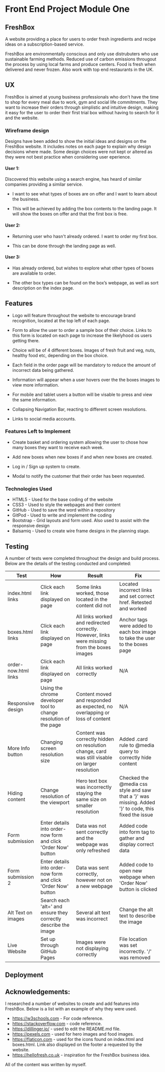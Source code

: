# Front End Project Module One

## FreshBox

A website providing a place for users to order fresh ingredients and recipe ideas on a subscription-based service.

FreshBox are environmentally conscious and only use distrubuters who use sustainable farming methods. Reduced use of carbon emissions
througout the process by using local farms and produce centers. Food is fresh when delivered and never frozen. Also work
with top end restaurants in the UK.

## UX

FreshBox is aimed at young business professionals who don't have the time to shop for every meal
due to work, gym and social life commitments. They want to increase their orders through simplistic and intuitive
design, making it easy for the user to order their first trial box without having to search for it and the
website.

### Wireframe design

Designs have been added to show the initial ideas and designs on the FreshBox website. It includes notes on each page to explain why design decisions where made. Some design choices were not kept or altered as they were not best practice when considering user eperience.

#### User 1:

Discovered this website using a search engine, has heard of similar companies providing a similar service.

- I want to see what types of boxes are on offer and I want to learn about the business.

- This will be achieved by adding the box contents to the landing page. It will show the boxes on offer and that the first box is free.

#### User 2:

- Returning user who hasn't already ordered. I want to order my first box.

- This can be done through the landing page as well.

#### User 3:

- Has already ordered, but wishes to explore what other types of boxes are available to order.

- The other box types can be found on the box’s webpage, as well as sort description on the index page.

## Features

- Logo will feature throughout the website to encourage brand recognition, located at the top left of each page.

- Form to allow the user to order a sample box of their choice. Links to this form is located on each page to increase the likelyhood os users getting there.

- Choice will be of 4 different boxes. Images of fresh fruit and veg, nuts, healthy food etc, depending on the box choice.

- Each field in the order page will be mandatory to reduce the amount of incorrect data being gathered.

- Information will appear when a user hovers over the the boxes images to view more information.

- For mobile and tablet users a button will be visable to press and view the same information.

- Collapsing Navigation Bar, reacting to different screen resolutions.

- Links to social media accounts.

### Features Left to Implement

- Create basket and ordering system allowing the user to chose how many boxes they want to receive each week.

- Add new boxes when new boxes if and when new boxes are created.

- Log in / Sign up system to create.

- Modal to notify the customer that their order has been requested.

### Technologies Used

- HTML5 - Used for the base coding of the website
- CSS3 - Used to style the webpages and their content
- GitHub - Used to save the word within a repository
- GitPod - Used to write and implement the coding
- Bootstrap - Grid layouts and form used. Also used to assist with the responsive design
- Balsamiq - Used to create wire frame designs in the planning stage.

## Testing

A number of tests were completed throughout the design and build process. Below are the details of the testing conducted and completed:

| Test                 | How                                                              | Result                                                                                         | Fix                                                                                                  |
| -------------------- | ---------------------------------------------------------------- | ---------------------------------------------------------------------------------------------- | ---------------------------------------------------------------------------------------------------- |
| index.html links     | Click each link displayed on page                                | Some links worked, those located in the content did not                                        | Located incorrect links and set correct href. Retested and worked                                    |
| boxes.html links     | Click each link displayed on page                                | All links worked and redirected correctly. However, links were missing from the boxes images   | Anchor tags were added to each box image to take the user to the boxes page                          |
| order-now.html links | Click each link displayed on page                                | All links worked correctly                                                                     | N/A                                                                                                  |
| Responsive design    | Using the chrome developer tool to change resolution of the page | Content moved and responded as expected, no overlapping or loss of content                     | N/A                                                                                                  |
| More Info button     | Changing screen resolution size                                  | Content was correctly hidden on resolution change, card was still visable on larger resolution | Added .card rule to @media query to correctly hide content                                           |
| Hiding content       | Change resolution of the viewport                                | Hero text box was incorrectly staying the same size on smaller resolution                      | Checked the @media css style and saw that a '}' was missing. Added '}' to code, this fixed the issue |
| Form submission      | Enter details into order-now form and click 'Order Now' button   | Data was not sent correctly and the webpage was only refreshed                                 | Added code into form tag to gather and display correct data                                          |
| Form submission 2    | Enter details into order-now form and click 'Order Now' button   | Data was sent correctly, however not on a new webpage                                          | Added code to open new webpage when 'Order Now' button is clicked                                    |
| Alt Text on images   | Search each 'alt=' and ensure they correctly describe the image  | Several alt text was incorrect                                                                 | Change the alt text to describe the image                                                            |
| Live Website         | Set up through GitHub Pages                                      | Images were not displaying correctly                                                           | File location was set incorrectly. '/' was removed                                                    |

## Deployment

## Acknowledgements:

I researched a number of websites to create and add features into FreshBox. Below is a list with an example of why they were used.

- https://w3schools.com - For code reference.
- https://stackoverflow.com - code reference.
- https://dillinger.io/ - used to edit the README.md file.
- https://pexels.com - used for hero images and food images.
- https://flaticon.com - used for the icons found on index.html and boxes.html. Link also displayed on the footer a requested by the website.
- https://hellofresh.co.uk - inspiration for the FreshBox business idea.

All of the content was written by myself.
